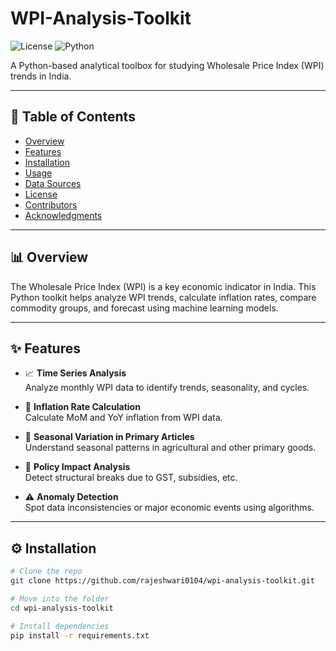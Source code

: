 # WPI-Analysis-Toolkit

![License](https://img.shields.io/badge/license-MIT-blue.svg)
![Python](https://img.shields.io/badge/python-3.10+-blue.svg)

A Python-based analytical toolbox for studying Wholesale Price Index (WPI) trends in India.

---

## 📑 Table of Contents

- [Overview](#overview)
- [Features](#features)
- [Installation](#installation)
- [Usage](#usage)
- [Data Sources](#data-sources)
- [License](#license)
- [Contributors](#contributors)
- [Acknowledgments](#acknowledgments)

---

## 📊 Overview

The Wholesale Price Index (WPI) is a key economic indicator in India. This Python toolkit helps analyze WPI trends, calculate inflation rates, compare commodity groups, and forecast using machine learning models.

---

## ✨ Features

- 📈 **Time Series Analysis**  
  Analyze monthly WPI data to identify trends, seasonality, and cycles.

- 🔢 **Inflation Rate Calculation**  
  Calculate MoM and YoY inflation from WPI data.

- 🌾 **Seasonal Variation in Primary Articles**  
  Understand seasonal patterns in agricultural and other primary goods.

- 🧾 **Policy Impact Analysis**  
  Detect structural breaks due to GST, subsidies, etc.

- ⚠️ **Anomaly Detection**  
  Spot data inconsistencies or major economic events using algorithms.

---

## ⚙️ Installation

```bash
# Clone the repo
git clone https://github.com/rajeshwari0104/wpi-analysis-toolkit.git

# Move into the folder
cd wpi-analysis-toolkit

# Install dependencies
pip install -r requirements.txt
